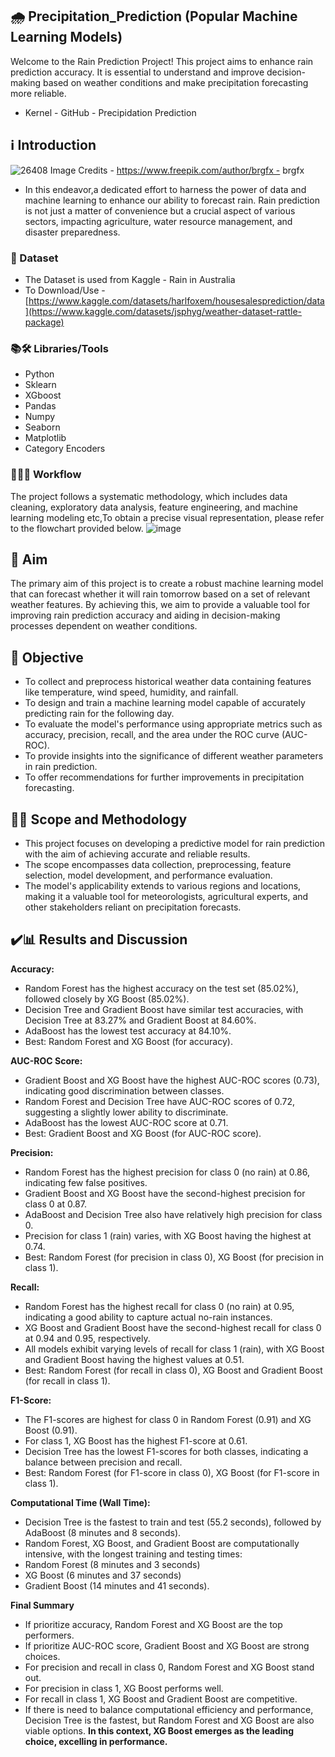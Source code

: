 ## 🌧️ Precipitation_Prediction (Popular Machine Learning Models)
Welcome to the Rain Prediction Project! 
This project aims to enhance rain prediction accuracy. It is essential to understand and improve decision-making based on weather conditions and make precipitation forecasting more reliable.

- Kernel - GitHub - Precipidation Prediction

## ℹ️ Introduction
![26408](https://github.com/Vivikt-573/Precipitation_Prediction/assets/148704966/9f693904-9286-422f-94c8-1da725277fa4)
Image Credits - https://www.freepik.com/author/brgfx - brgfx
- In this endeavor,a dedicated effort to harness the power of data and machine learning to enhance our ability to forecast rain. Rain prediction is not just a matter of convenience but a crucial aspect of various sectors, impacting agriculture, water resource management, and disaster preparedness. 

### 💾 Dataset
- The Dataset is used from Kaggle - Rain in Australia
- To Download/Use - [https://www.kaggle.com/datasets/harlfoxem/housesalesprediction/data](https://www.kaggle.com/datasets/jsphyg/weather-dataset-rattle-package)

### 📚🛠️ Libraries/Tools
- Python
- Sklearn
- XGboost
- Pandas
- Numpy
- Seaborn
- Matplotlib
- Category Encoders


### 👨🏻‍💻 Workflow
The project follows a systematic methodology, which includes data cleaning, exploratory data analysis, feature engineering, and machine learning modeling etc,To obtain a precise visual representation, please refer to the flowchart provided below. 
![image](https://github.com/Vivikt-573/Precipitation_Prediction/assets/148704966/12d43bf1-9545-4137-b178-84de31b9ee7b)


## 🎯 Aim

The primary aim of this project is to create a robust machine learning model that can forecast whether it will rain tomorrow based on a set of relevant weather features. By achieving this, we aim to provide a valuable tool for improving rain prediction accuracy and aiding in decision-making processes dependent on weather conditions.


## 📌 Objective

- To collect and preprocess historical weather data containing features like temperature, wind speed, humidity, and rainfall.
- To design and train a machine learning model capable of accurately predicting rain for the following day.
- To evaluate the model's performance using appropriate metrics such as accuracy, precision, recall, and the area under the ROC curve (AUC-ROC).
- To provide insights into the significance of different weather parameters in rain prediction.
- To offer recommendations for further improvements in precipitation forecasting.


## 🧑‍🔬 Scope and Methodology

- This project focuses on developing a predictive model for rain prediction with the aim of achieving accurate and reliable results.
- The scope encompasses data collection, preprocessing, feature selection, model development, and performance evaluation.
- The model's applicability extends to various regions and locations, making it a valuable tool for meteorologists, agricultural experts, and other stakeholders reliant on precipitation forecasts.


## ✔️📊 Results and Discussion

**Accuracy:**

- Random Forest has the highest accuracy on the test set (85.02%), followed closely by XG Boost (85.02%).
- Decision Tree and Gradient Boost have similar test accuracies, with Decision Tree at 83.27% and Gradient Boost at 84.60%.
- AdaBoost has the lowest test accuracy at 84.10%.
- Best: Random Forest and XG Boost (for accuracy).

**AUC-ROC Score:**

- Gradient Boost and XG Boost have the highest AUC-ROC scores (0.73), indicating good discrimination between classes.
- Random Forest and Decision Tree have AUC-ROC scores of 0.72, suggesting a slightly lower ability to discriminate.
- AdaBoost has the lowest AUC-ROC score at 0.71.
- Best: Gradient Boost and XG Boost (for AUC-ROC score).

**Precision:**

- Random Forest has the highest precision for class 0 (no rain) at 0.86, indicating few false positives.
- Gradient Boost and XG Boost have the second-highest precision for class 0 at 0.87.
- AdaBoost and Decision Tree also have relatively high precision for class 0.
- Precision for class 1 (rain) varies, with XG Boost having the highest at 0.74.
- Best: Random Forest (for precision in class 0), XG Boost (for precision in class 1).

**Recall:**

- Random Forest has the highest recall for class 0 (no rain) at 0.95, indicating a good ability to capture actual no-rain instances.
- XG Boost and Gradient Boost have the second-highest recall for class 0 at 0.94 and 0.95, respectively.
- All models exhibit varying levels of recall for class 1 (rain), with XG Boost and Gradient Boost having the highest values at 0.51.
- Best: Random Forest (for recall in class 0), XG Boost and Gradient Boost (for recall in class 1).

**F1-Score:**

- The F1-scores are highest for class 0 in Random Forest (0.91) and XG Boost (0.91).
- For class 1, XG Boost has the highest F1-score at 0.61.
- Decision Tree has the lowest F1-scores for both classes, indicating a balance between precision and recall.
- Best: Random Forest (for F1-score in class 0), XG Boost (for F1-score in class 1).

**Computational Time (Wall Time):**

- Decision Tree is the fastest to train and test (55.2 seconds), followed by AdaBoost (8 minutes and 8 seconds).
- Random Forest, XG Boost, and Gradient Boost are computationally intensive, with the longest training and testing times:
- Random Forest (8 minutes and 3 seconds)
- XG Boost (6 minutes and 37 seconds)
- Gradient Boost (14 minutes and 41 seconds).

**Final Summary**

- If prioritize accuracy, Random Forest and XG Boost are the top performers.
- If prioritize AUC-ROC score, Gradient Boost and XG Boost are strong choices.
- For precision and recall in class 0, Random Forest and XG Boost stand out.
- For precision in class 1, XG Boost performs well.
- For recall in class 1, XG Boost and Gradient Boost are competitive.
- If there is need to balance computational efficiency and performance, Decision Tree is the fastest, but Random Forest and XG Boost are also viable options.
**In this context, XG Boost emerges as the leading choice, excelling in performance.**

